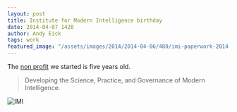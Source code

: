 ```yaml
---
layout: post
title: Institute for Modern Intelligence birthday
date: 2014-04-07 1420
author: Andy Eick
tags: work
featured_image: "/assets/images/2014/2014-04-06/480/imi-paperwork-2014-04-06-14-30-09.jpg"
---
```

The [non profit](http://imintel.org) we started is five years old.

> Developing the Science, Practice, and Governance of Modern Intelligence.

![IMI](/assets/images/2014/2014-04-06/480/imi-paperwork-2014-04-06-14-30-09.jpg)


